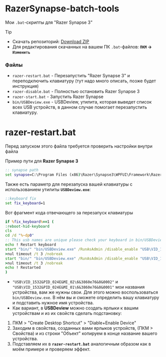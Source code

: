 # RazerSynapse-batch-tools
Мои `.bat`-скрипты для "Razer Synapse 3" 

>[!tip]
> - Cкачать репозиторий: [Download ZIP](https://github.com/N3M1X10/RazerSynapse-batch-tools/archive/refs/heads/master.zip)
> - Для редактирования скачанных на вашем ПК `.bat`-файлов: **`ПКМ` -> `Изменить`**

### Файлы
- `razer-restart.bat` - Перезапустить "Razer Synapse 3" и переподключить клавиатуру (тут надо много описать, позже будет инструкция)
- `razer-disable.bat` - Полностью остановить Razer Synapse 3 
- `razer-start.bat` - Запустить Razer Synapse
- `bin/USBDeview.exe` - USBDeview, утилита, которая выведет список всех USB устройств, в данном случае помогает перезапустить клавиатуру.

# razer-restart.bat
Перед запуском этого файла требуется проверить настройки внутри файла

Пример пути для **Razer Synapse 3**
```bat
:: synapse path
set synapse=C:\Program Files (x86)\Razer\Synapse3\WPFUI\Framework\Razer Synapse 3 Host
```

Также есть параметр для перезапуска вашей клавиатуры с использованием утилиты **`USBDeview.exe`**:
```bat
::keyboard fix
set fix_keyboard=1
```

Вот фрагмент кода отвечающего за перезапуск клавиатуры
```bat
if %fix_keyboard%==1 (
:reboot-hid-keyboard
cls
cd /d "%~dp0"
:: This usb names are unique please check your keyboard in bin/USBDeview.exe
echo ! Restart keyboard
start "bin/" "bin/USBDeview.exe" /RunAsAdmin /disable_enable "USB\VID_1532&PID_024E&MI_02\6&3860e76&0&0002"
>nul timeout /t 3 /nobreak
start "bin/" "bin/USBDeview.exe" /RunAsAdmin /disable_enable "USB\VID_1532&PID_024E&MI_01\6&3860e76&0&0001"
>nul timeout /t 3 /nobreak
echo ! Restarted
)
```
- `"USB\VID_1532&PID_024E&MI_02\6&3860e76&0&0002"` и `"USB\VID_1532&PID_024E&MI_01\6&3860e76&0&0001"` мои названия устройства, вам же нужны свои. 
Для этого можно воспользоваться `bin/USBDeview.exe`. В нём вы и сможете определить вашу клавиатуру и подставить нужное имя устройства.
- Как вариант, в **USBDeview** можно создать ярлыки к вашим устройствам и из их свойств сделать подстановку: 
1. ПКМ > "Create Desktop Shortcut" > "Diable+Enable Device"
2. Заходим в свойства, созданных вами ярлыков устройств, (ПКМ > Свойства) и из строки "Объект" копируем в конце название вашего устройства.
3. Подставляем их в **`razer-restart.bat`** аналогичным образом как в моём примере и проверяем эффект.
